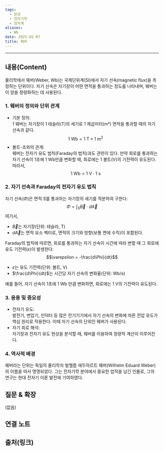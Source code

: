 ```yaml
---
tags:
  - 완성
  - 전자기학
  - 정자계
aliases:
  - Wb
date: 2025-02-07
title: 웨버
---
```


---

## 내용(Content)

물리학에서 웨버(Weber, Wb)는 국제단위계(SI)에서 자기 선속(magnetic flux)을 측정하는 단위이다. 자기 선속은 자기장이 어떤 면적을 통과하는 정도를 나타내며, 웨버는 이 양을 정량화하는 데 사용된다.

### 1. 웨버의 정의와 단위 관계
- 기본 정의:  
  1 웨버는 자기장이 1 테슬라(T)의 세기로 1 제곱미터(m²) 면적을 통과할 때의 자기 선속과 같다.  
  $$1\ \text{Wb} = 1\ \text{T} \times 1\ \text{m}^2$$
- 볼트-초와의 관계:  
  웨버는 전자기 유도 법칙(Faraday의 법칙)과도 관련이 있다. 만약 회로를 통과하는 자기 선속이 1초에 1 Wb만큼 변화할 때, 회로에는 1 볼트(V)의 기전력이 유도된다. 따라서,
  $$1\ \text{Wb} = 1\ \text{V} \cdot 1\ \text{s}$$
  
### 2. 자기 선속과 Faraday의 전자기 유도 법칙
자기 선속($\Phi$)은 면적 $S$를 통과하는 자기장의 세기를 적분하여 구한다:
$$\Phi = \int_S \vec{B} \cdot d\vec{A}$$
여기서,
- $\vec{B}$는 자기장(단위: 테슬라, T)  
- $d\vec{A}$는 면적 요소 벡터로, 면적의 크기와 방향(보통 면에 수직)이 포함된다.

Faraday의 법칙에 따르면, 회로를 통과하는 자기 선속이 시간에 따라 변할 때 그 회로에 유도 기전력($\varepsilon$)이 발생한다:
$$\varepsilon = -\frac{d\Phi}{dt}$$
- $\varepsilon$는 유도 기전력(단위: 볼트, V)
- $\frac{d\Phi}{dt}$는 시간당 자기 선속의 변화율(단위: Wb/s)

예를 들어, 자기 선속이 1초에 1 Wb 만큼 변화하면, 회로에는 1 V의 기전력이 유도된다.

### 3. 응용 및 중요성
- 전자기 유도:  
  발전기, 변압기, 인덕터 등 많은 전기기기에서 자기 선속의 변화에 따른 전압 유도가 핵심 원리로 작용한다. 이때 자기 선속의 단위인 웨버가 사용된다.
- 자기 회로 해석:  
  자기장과 전자기 유도 현상을 분석할 때, 웨버를 이용하여 정량적 계산이 이루어진다.

### 4. 역사적 배경

웨버라는 단위는 독일의 물리학자 빌헬름 에두아르트 웨버(Wilhelm Eduard Weber)의 이름을 따서 명명되었다. 그는 전자기학 분야에서 중요한 업적을 남긴 인물로, 그의 연구는 현대 전자기 이론 발전에 기여하였다.

## 질문 & 확장

(없음)

## 연결 노트

## 출처(링크)





